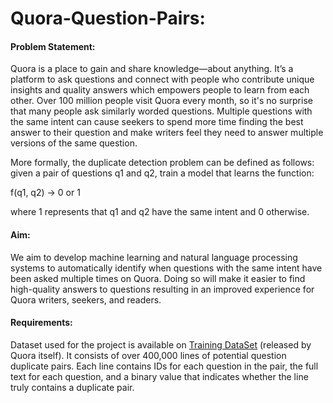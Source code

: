 # Quora-Question-Pairs:

#### Problem Statement:

Quora is a place to gain and share knowledge—about anything. It’s a platform to ask questions and connect with people who contribute unique insights and quality answers which empowers people to learn from each other. Over 100 million people visit Quora every month, so it's no surprise that many people ask similarly worded questions. Multiple questions with the same intent can cause seekers to spend more time finding the best answer to their question and make writers feel they need to answer multiple versions of the same question.

More formally, the duplicate detection problem can be defined as follows: given a pair of questions q1 and q2, train a model that learns the function:
 
 f(q1, q2) → 0 or 1 
 
where 1 represents that q1 and q2 have the same intent and 0 otherwise.

#### Aim: 

We aim to develop machine learning and natural language processing systems to automatically identify when questions with the same intent have been asked multiple times on Quora. Doing so will make it easier to find high-quality answers to questions resulting in an improved experience for Quora writers, seekers, and readers.

#### Requirements:
Dataset used for the project is available on [Training DataSet](http://qim.fs.quoracdn.net/quora_duplicate_questions.tsv) (released by Quora itself). It consists of over 400,000 lines of potential question duplicate pairs. Each line contains IDs for each question in the pair, the full text for each question, and a binary value that indicates whether the line truly contains a duplicate pair.